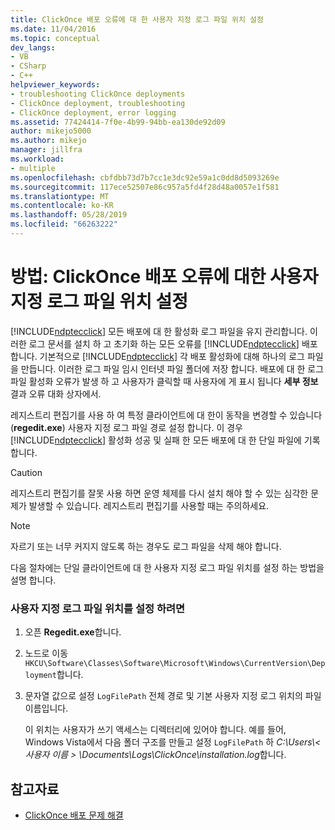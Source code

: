 ```yaml
---
title: ClickOnce 배포 오류에 대 한 사용자 지정 로그 파일 위치 설정
ms.date: 11/04/2016
ms.topic: conceptual
dev_langs:
- VB
- CSharp
- C++
helpviewer_keywords:
- troubleshooting ClickOnce deployments
- ClickOnce deployment, troubleshooting
- ClickOnce deployment, error logging
ms.assetid: 77424414-7f0e-4b99-94bb-ea130de92d09
author: mikejo5000
ms.author: mikejo
manager: jillfra
ms.workload:
- multiple
ms.openlocfilehash: cbfdbb73d7b7cc1e3dc92e59a1c0dd8d5093269e
ms.sourcegitcommit: 117ece52507e86c957a5fd4f28d48a0057e1f581
ms.translationtype: MT
ms.contentlocale: ko-KR
ms.lasthandoff: 05/28/2019
ms.locfileid: "66263222"
---
```

# <a name="how-to-set-a-custom-log-file-location-for-clickonce-deployment-errors"></a>방법: ClickOnce 배포 오류에 대한 사용자 지정 로그 파일 위치 설정
[!INCLUDE[ndptecclick](../deployment/includes/ndptecclick_md.md)] 모든 배포에 대 한 활성화 로그 파일을 유지 관리합니다. 이러한 로그 문서를 설치 하 고 초기화 하는 모든 오류를 [!INCLUDE[ndptecclick](../deployment/includes/ndptecclick_md.md)] 배포 합니다. 기본적으로 [!INCLUDE[ndptecclick](../deployment/includes/ndptecclick_md.md)] 각 배포 활성화에 대해 하나의 로그 파일을 만듭니다. 이러한 로그 파일 임시 인터넷 파일 폴더에 저장 합니다. 배포에 대 한 로그 파일 활성화 오류가 발생 하 고 사용자가 클릭할 때 사용자에 게 표시 됩니다 **세부 정보** 결과 오류 대화 상자에서.

 레지스트리 편집기를 사용 하 여 특정 클라이언트에 대 한이 동작을 변경할 수 있습니다 (**regedit.exe**) 사용자 지정 로그 파일 경로 설정 합니다. 이 경우 [!INCLUDE[ndptecclick](../deployment/includes/ndptecclick_md.md)] 활성화 성공 및 실패 한 모든 배포에 대 한 단일 파일에 기록 합니다.

> [!CAUTION]
> 레지스트리 편집기를 잘못 사용 하면 운영 체제를 다시 설치 해야 할 수 있는 심각한 문제가 발생할 수 있습니다. 레지스트리 편집기를 사용할 때는 주의하세요.

> [!NOTE]
> 자르기 또는 너무 커지지 않도록 하는 경우도 로그 파일을 삭제 해야 합니다.

 다음 절차에는 단일 클라이언트에 대 한 사용자 지정 로그 파일 위치를 설정 하는 방법을 설명 합니다.

### <a name="to-set-a-custom-log-file-location"></a>사용자 지정 로그 파일 위치를 설정 하려면

1. 오픈 **Regedit.exe**합니다.

2. 노드로 이동 `HKCU\Software\Classes\Software\Microsoft\Windows\CurrentVersion\Deployment`합니다.

3. 문자열 값으로 설정 `LogFilePath` 전체 경로 및 기본 사용자 지정 로그 위치의 파일 이름입니다.

     이 위치는 사용자가 쓰기 액세스는 디렉터리에 있어야 합니다. 예를 들어, Windows Vista에서 다음 폴더 구조를 만들고 설정 `LogFilePath` 하 *C:\Users\\\<사용자 이름 > \Documents\Logs\ClickOnce\installation.log*합니다.

## <a name="see-also"></a>참고자료
- [ClickOnce 배포 문제 해결](../deployment/troubleshooting-clickonce-deployments.md)